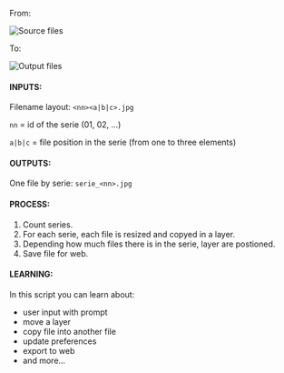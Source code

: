 From:

![Source files](https://raw.githubusercontent.com/JackNUMBER/ps-process_series/master/readme_images/process_series1.png)

To:

![Output files](https://raw.githubusercontent.com/JackNUMBER/ps-process_series/master/readme_images/process_series2.png)

#### INPUTS:
Filename layout: `<nn><a|b|c>.jpg`

`nn` = id of the serie (01, 02, ...)

`a|b|c` = file position in the serie (from one to three elements)

#### OUTPUTS:
One file by serie: `serie_<nn>.jpg`

#### PROCESS:
1. Count series.
2. For each serie, each file is resized and copyed in a layer.
3. Depending how much files there is in the serie, layer are postioned.
4. Save file for web.

#### LEARNING:
In this script you can learn about:
- user input with prompt
- move a layer
- copy file into another file
- update preferences
- export to web
- and more...
